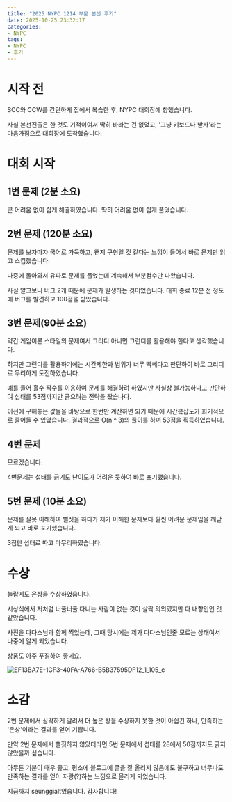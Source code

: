 ```yaml
---
title: "2025 NYPC 1214 부문 본선 후기"
date: 2025-10-25 23:32:17
categories:
- NYPC
tags:
- NYPC
- 후기
---
```

# 시작 전
SCC와 CCW를 간단하게 집에서 복습한 후, NYPC 대회장에 향했습니다.

사실 본선진출은 한 것도 기적이여서 딱히 바라는 건 없었고, '그냥 키보드나 받자'라는 마음가짐으로 대회장에 도착했습니다.

# 대회 시작
## 1번 문제 (2분 소요)
큰 어려움 없이 쉽게 해결하였습니다. 딱히 어려움 없이 쉽게 풀었습니다.

## 2번 문제 (120분 소요)
문제를 보자마자 국어로 가득하고, 왠지 구현일 것 같다는 느낌이 들어서 바로 문제만 읽고 스킵했습니다.

나중에 돌아와서 유파로 문제를 풀었는데 계속해서 부분점수만 나왔습니다.

사실 알고보니 버그 2개 때문에 문제가 발생하는 것이었습니다. 대회 종료 12분 전 정도에 버그를 발견하고 100점을 받았습니다.

## 3번 문제(90분 소요)
약간 게임이론 스타일의 문제여서 그리디 아니면 그런디를 활용해야 한다고 생각했습니다.

햐지만 그런디를 활용하기에는 시간제한과 범위가 너무 빡쎄다고 판단하여 바로 그리디로 무리하게 도전하였습니다.

예를 들어 홀수 짝수를 이용하여 문제를 해결하려 하였지만 사실상 불가능하다고 판단하여 섭태를 53점까지만 긁으려는 전략을 짰습나다.

이전에 구해놓은 값들을 바탕으로 한번만 계산하면 되기 때문에 시간복잡도가 회기적으로 줄어들 수 있었습니다. 결과적으로 O(n ^ 3)의 풀이를 하며 53점을 획득하였습니다.

## 4번 문제
모르겠습니다. 

4번문제는 섭태를 긁기도 난이도가 어려운 듯하여 바로 포기했습니다.

## 5번 문제 (10분 소요)
문제를 잘못 이해하여 뻘짓을 하다가 제가 이해한 문제보다 훨씬 어려운 문제임을 깨닫게 되고 바로 포기했습니다.

3점만 섭태로 따고 마무리하였습니다.

# 수상
놀랍게도 은상을 수상하였습니다.

시상식에서 저처럼 너풀너풀 다니는 사람이 없는 것이 살짝 의외였지만 다 내향인인 것 같았습니다.

사진을 다다스님과 함께 찍었는데, 그때 당시에는 제가 다다스님인줄 모르는 상태여서 나중에 알게 되었습니다.

상품도 아주 푸짐하여 좋네요.

![EF13BA7E-1CF3-40FA-A766-B5B37595DF12_1_105_c](https://github.com/user-attachments/assets/da2970bc-bd20-4446-8bb2-9df0154862b8)

# 소감
2번 문제에서 심각하게 말려서 더 높은 상을 수상하지 못한 것이 아쉽긴 하나, 만족하는 '은상'이라는 결과를 얻어 기쁩니다.

만약 2번 문제에서 뻘짓하지 않았더라면 5번 문제에서 섭태를 28에서 50점까지도 긁지 않았을까 싶습니다.

아무튼 기분이 매우 좋고, 평소에 블로그에 글을 잘 올리지 않음에도 불구하고 너무나도 만족하는 결과를 얻어 자랑(?)하는 느낌으로 올리게 되었습니다.

지금까지 seunggialt였습니다. 감사합니다!





